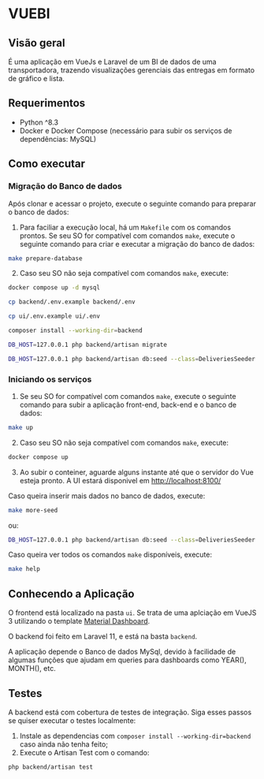 # VUEBI

## Visão geral

É uma aplicação em VueJs e Laravel de um BI de dados de uma transportadora, trazendo visualizações gerenciais das entregas em formato de gráfico e lista.

## Requerimentos
* Python ^8.3
* Docker e Docker Compose (necessário para subir os serviços de dependências: MySQL)

## Como executar

###  Migração do Banco de dados
Após clonar e acessar o projeto, execute o seguinte comando para preparar o banco de dados:

1. Para faciliar a execução local, há um `Makefile` com os comandos prontos. Se seu SO for compatível com comandos `make`, execute o seguinte comando para criar e executar a migração do banco de dados:

```sh
make prepare-database
```

2. Caso seu SO não seja compatível com comandos `make`, execute:
```sh
docker compose up -d mysql

cp backend/.env.example backend/.env

cp ui/.env.example ui/.env

composer install --working-dir=backend

DB_HOST=127.0.0.1 php backend/artisan migrate

DB_HOST=127.0.0.1 php backend/artisan db:seed --class=DeliveriesSeeder
```

### Iniciando os serviços
1. Se seu SO for compatível com comandos `make`, execute o seguinte comando para subir a aplicação front-end, back-end e o banco de dados:

```sh
make up
```

2. Caso seu SO não seja compatível com comandos `make`, execute:
```sh
docker compose up
```

3. Ao subir o conteiner, aguarde alguns instante até que o servidor do Vue esteja pronto.
A UI estará disponivel em [http://localhost:8100/](http://localhost:8100/)

Caso queira inserir mais dados no banco de dados, execute:
```sh
make more-seed
```
ou:
```sh
DB_HOST=127.0.0.1 php backend/artisan db:seed --class=DeliveriesSeeder
```

Caso queira ver todos os comandos `make` disponíveis, execute:
```sh
make help
```

## Conhecendo a Aplicação
O frontend está localizado na pasta `ui`. Se trata de uma aplciação em VueJS 3 utilizando o template [Material Dashboard](https://www.creative-tim.com/learning-lab/bootstrap/overview/material-dashboard).

O backend foi feito em Laravel 11, e está na basta `backend`.

A aplicação depende o Banco de dados MySql, devido à facilidade de algumas funções que ajudam em queries para dashboards como YEAR(), MONTH(), etc.

## Testes
A backend está com cobertura de testes de integração. Siga esses passos se quiser executar o testes localmente:

1. Instale as dependencias com `composer install --working-dir=backend` caso ainda não tenha feito;
2. Execute o Artisan Test com o comando:
```sh
php backend/artisan test
```
